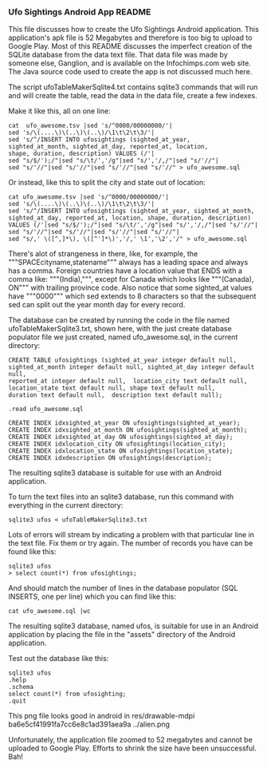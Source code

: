### Ufo Sightings Android App README

This file discusses how to create the Ufo Sightings Android 
application.  This application's apk file is 52 Megabytes 
and therefore is too big to upload to Google Play.  Most of 
this README discusses the imperfect creation of the SQLite 
database from the data text file.  That data file was made 
by someone else, Ganglion, and is available on the 
Infochimps.com web site.  The Java source code used to 
create the app is not discussed much here.  

The script ufoTableMakerSqlite4.txt contains sqlite3 
commands that will run and will create the 
table, read the data in the data file, create 
a few indexes. 

Make it like this, all on one line:

```{bash}
cat  ufo_awesome.tsv |sed 's/^0000/00000000/'|
sed 's/\(....\)\(..\)\(..\)/\1\t\2\t\3/'|  
sed 's/^/INSERT INTO ufosightings (sighted_at_year, 
sighted_at_month, sighted_at_day, reported_at, location, 
shape, duration, description) VALUES (/'|
sed "s/$/');/"|sed "s/\t/','/g"|sed "s/','/,/"|sed "s/'//"|
sed "s/'//"|sed "s/'//"|sed "s/'//"|sed "s/'//" > ufo_awesome.sql
```
Or instead, like this to split the city and state out of location:
```{bash}
cat ufo_awesome.tsv |sed 's/^0000/00000000/'|
sed 's/\(....\)\(..\)\(..\)/\1\t\2\t\3/'|  
sed 's/^/INSERT INTO ufosightings (sighted_at_year, sighted_at_month, 
sighted_at_day, reported_at, location, shape, duration, description) 
VALUES (/'|sed "s/$/');/"|sed "s/\t/','/g"|sed "s/','/,/"|sed "s/'//"|
sed "s/'//"|sed "s/'//"|sed "s/'//"|sed "s/'//"|
sed "s/,' \([^,]*\), \([^']*\)','/,' \1','\2','/" > ufo_awesome.sql
```

There's alot of strangeness in there, like, for example, the 
"""SPACEcityname,statename""" always has a leading space and always 
has a comma.  Foreign countries have a location value that ENDS with a 
comma like: """(India),""", except for Canada which looks like 
"""(Canada), ON""" with trailing province code.  Also notice that some 
sighted_at values have """0000""" which sed extends to 8 characters so 
that the subsequent sed can split out the year month day for every record.  

The database can be created by running the code in the file 
named ufoTableMakerSqlite3.txt, shown here, with the just 
create database populator file we just created, named 
ufo_awesome.sql, in the current directory:
```{sql}
CREATE TABLE ufosightings (sighted_at_year integer default null, 
sighted_at_month integer default null, sighted_at_day integer default null,  
reported_at integer default null,  location_city text default null, 
location_state text default null, shape text default null,  
duration text default null,  description text default null); 

.read ufo_awesome.sql

CREATE INDEX idxsighted_at_year ON ufosightings(sighted_at_year);
CREATE INDEX idxsighted_at_month ON ufosightings(sighted_at_month);
CREATE INDEX idxsighted_at_day ON ufosightings(sighted_at_day);
CREATE INDEX idxlocation_city ON ufosightings(location_city);
CREATE INDEX idxlocation_state ON ufosightings(location_state);
CREATE INDEX idxdescription ON ufosightings(description);
```

The resulting sqlite3 database is suitable for 
use with an Android application.  

To turn the text files into an sqlite3 database, 
run this command with everything in the current 
directory:
```{bash}
sqlite3 ufos < ufoTableMakerSqlite3.txt
```
Lots of errors will stream by indicating a problem 
with that particular line in the text file.  Fix 
them or try again.  The number of records you have 
can be found like this:
```{bash}
sqlite3 ufos
> select count(*) from ufosightings;
```
And should match the number of lines in the 
database populator (SQL INSERTS, one per line) 
which you can find like this:
```{bash}
cat ufo_awesome.sql |wc
```
The resulting sqlite3 database, named ufos, is 
suitable for use in an Android application by 
placing the file in the "assets" directory of the 
Android application. 

Test out the database like this:
```
sqlite3 ufos
.help
.schema
select count(*) from ufosighting;
.quit
```
This png file looks good in android in res/drawable-mdpi
ba6e5cf41991fa7cc6e8c1ad391aea9a  ../alien.png

Unfortunately, the application file zoomed to 52 megabytes 
and cannot be uploaded to Google Play.  Efforts to shrink 
the size have been unsuccessful.  Bah!
